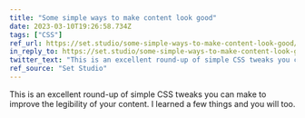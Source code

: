 ```yaml
---
title: "Some simple ways to make content look good"
date: 2023-03-10T19:26:58.734Z
tags: ["CSS"]
ref_url: https://set.studio/some-simple-ways-to-make-content-look-good/
in_reply_to: https://set.studio/some-simple-ways-to-make-content-look-good/
twitter_text: "This is an excellent round-up of simple CSS tweaks you can make to improve the legibility of your content. I learned a few things and you will too."
ref_source: "Set Studio"
---
```


This is an excellent round-up of simple CSS tweaks you can make to improve the legibility of your content. I learned a few things and you will too.
